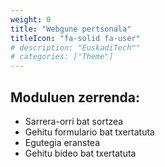 ```yaml
---
weight: 0
title: "Webgune pertsonala"
titleIcon: "fa-solid fa-user"
# description: "EuskadiTech™"
# categories: ["Theme"]
---
```


## Moduluen zerrenda:

- Sarrera-orri bat sortzea
- Gehitu formulario bat txertatuta
- Egutegia eranstea
- Gehitu bideo bat txertatuta
